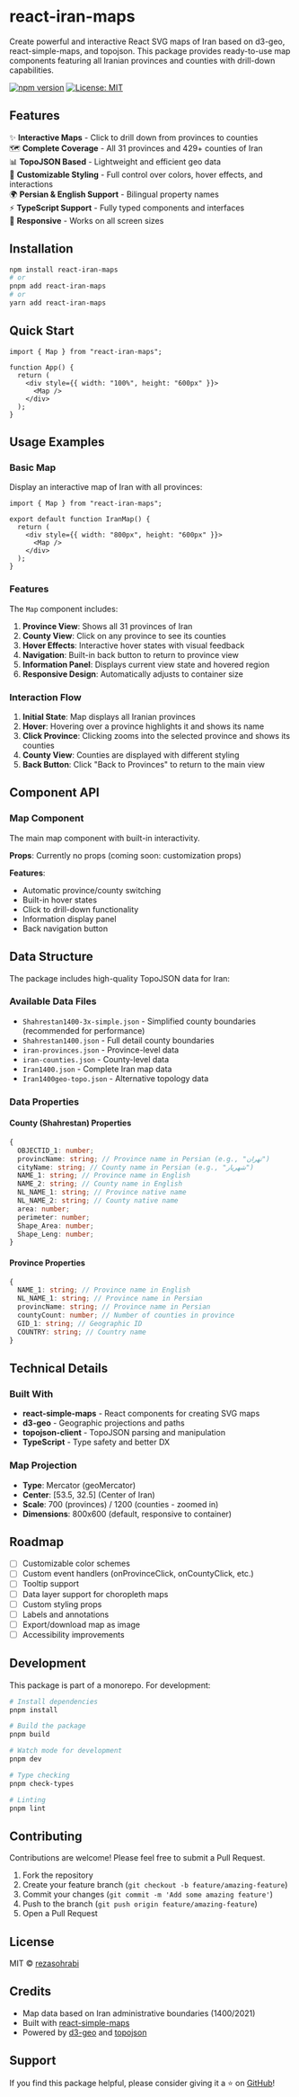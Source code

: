 # react-iran-maps

Create powerful and interactive React SVG maps of Iran based on d3-geo, react-simple-maps, and topojson. This package provides ready-to-use map components featuring all Iranian provinces and counties with drill-down capabilities.

[![npm version](https://img.shields.io/npm/v/react-iran-maps.svg)](https://www.npmjs.com/package/react-iran-maps)
[![License: MIT](https://img.shields.io/badge/License-MIT-yellow.svg)](https://opensource.org/licenses/MIT)

## Features

✨ **Interactive Maps** - Click to drill down from provinces to counties  
🗺️ **Complete Coverage** - All 31 provinces and 429+ counties of Iran  
📊 **TopoJSON Based** - Lightweight and efficient geo data  
🎨 **Customizable Styling** - Full control over colors, hover effects, and interactions  
🌍 **Persian & English Support** - Bilingual property names  
⚡ **TypeScript Support** - Fully typed components and interfaces  
📱 **Responsive** - Works on all screen sizes

## Installation

```bash
npm install react-iran-maps
# or
pnpm add react-iran-maps
# or
yarn add react-iran-maps
```

## Quick Start

```tsx
import { Map } from "react-iran-maps";

function App() {
  return (
    <div style={{ width: "100%", height: "600px" }}>
      <Map />
    </div>
  );
}
```

## Usage Examples

### Basic Map

Display an interactive map of Iran with all provinces:

```tsx
import { Map } from "react-iran-maps";

export default function IranMap() {
  return (
    <div style={{ width: "800px", height: "600px" }}>
      <Map />
    </div>
  );
}
```

### Features

The `Map` component includes:

1. **Province View**: Shows all 31 provinces of Iran
2. **County View**: Click on any province to see its counties
3. **Hover Effects**: Interactive hover states with visual feedback
4. **Navigation**: Built-in back button to return to province view
5. **Information Panel**: Displays current view state and hovered region
6. **Responsive Design**: Automatically adjusts to container size

### Interaction Flow

1. **Initial State**: Map displays all Iranian provinces
2. **Hover**: Hovering over a province highlights it and shows its name
3. **Click Province**: Clicking zooms into the selected province and shows its counties
4. **County View**: Counties are displayed with different styling
5. **Back Button**: Click "Back to Provinces" to return to the main view

## Component API

### Map Component

The main map component with built-in interactivity.

**Props**: Currently no props (coming soon: customization props)

**Features**:

- Automatic province/county switching
- Built-in hover states
- Click to drill-down functionality
- Information display panel
- Back navigation button

## Data Structure

The package includes high-quality TopoJSON data for Iran:

### Available Data Files

- `Shahrestan1400-3x-simple.json` - Simplified county boundaries (recommended for performance)
- `Shahrestan1400.json` - Full detail county boundaries
- `iran-provinces.json` - Province-level data
- `iran-counties.json` - County-level data
- `Iran1400.json` - Complete Iran map data
- `Iran1400geo-topo.json` - Alternative topology data

### Data Properties

#### County (Shahrestan) Properties

```typescript
{
  OBJECTID_1: number;
  provincName: string; // Province name in Persian (e.g., "تهران")
  cityName: string; // County name in Persian (e.g., "شهریار")
  NAME_1: string; // Province name in English
  NAME_2: string; // County name in English
  NL_NAME_1: string; // Province native name
  NL_NAME_2: string; // County native name
  area: number;
  perimeter: number;
  Shape_Area: number;
  Shape_Leng: number;
}
```

#### Province Properties

```typescript
{
  NAME_1: string; // Province name in English
  NL_NAME_1: string; // Province name in Persian
  provincName: string; // Province name in Persian
  countyCount: number; // Number of counties in province
  GID_1: string; // Geographic ID
  COUNTRY: string; // Country name
}
```

## Technical Details

### Built With

- **react-simple-maps** - React components for creating SVG maps
- **d3-geo** - Geographic projections and paths
- **topojson-client** - TopoJSON parsing and manipulation
- **TypeScript** - Type safety and better DX

### Map Projection

- **Type**: Mercator (geoMercator)
- **Center**: [53.5, 32.5] (Center of Iran)
- **Scale**: 700 (provinces) / 1200 (counties - zoomed in)
- **Dimensions**: 800x600 (default, responsive to container)

## Roadmap

- [ ] Customizable color schemes
- [ ] Custom event handlers (onProvinceClick, onCountyClick, etc.)
- [ ] Tooltip support
- [ ] Data layer support for choropleth maps
- [ ] Custom styling props
- [ ] Labels and annotations
- [ ] Export/download map as image
- [ ] Accessibility improvements

## Development

This package is part of a monorepo. For development:

```bash
# Install dependencies
pnpm install

# Build the package
pnpm build

# Watch mode for development
pnpm dev

# Type checking
pnpm check-types

# Linting
pnpm lint
```

## Contributing

Contributions are welcome! Please feel free to submit a Pull Request.

1. Fork the repository
2. Create your feature branch (`git checkout -b feature/amazing-feature`)
3. Commit your changes (`git commit -m 'Add some amazing feature'`)
4. Push to the branch (`git push origin feature/amazing-feature`)
5. Open a Pull Request

## License

MIT © [rezasohrabi](https://github.com/rezasohrabi)

## Credits

- Map data based on Iran administrative boundaries (1400/2021)
- Built with [react-simple-maps](https://www.react-simple-maps.io/)
- Powered by [d3-geo](https://github.com/d3/d3-geo) and [topojson](https://github.com/topojson/topojson)

## Support

If you find this package helpful, please consider giving it a ⭐️ on [GitHub](https://github.com/rezasohrabi/react-iran-maps)!
